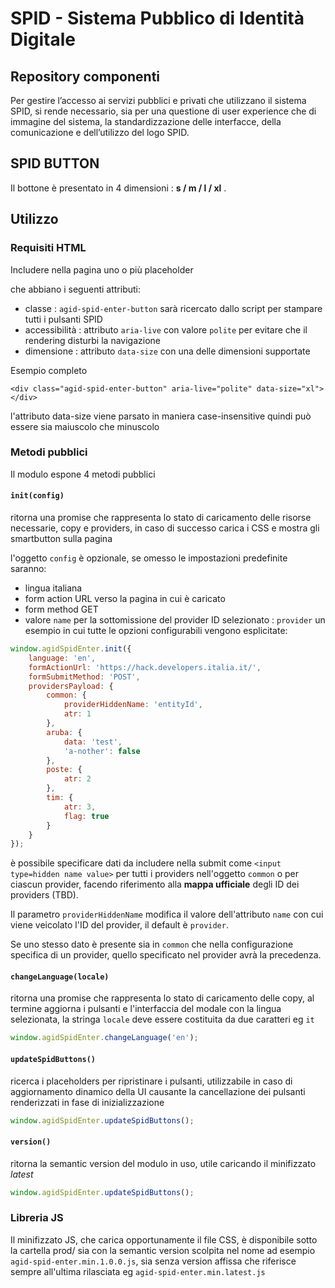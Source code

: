 # SPID - Sistema Pubblico di Identità Digitale

## Repository componenti

Per gestire l’accesso ai servizi pubblici e privati che utilizzano il sistema SPID, si rende necessario, sia per una questione di user experience che di immagine del sistema, la standardizzazione delle interfacce, della comunicazione e dell’utilizzo del logo SPID.

## SPID BUTTON
Il bottone è presentato in 4 dimensioni : **s / m / l / xl** .

## Utilizzo
### Requisiti HTML
Includere nella pagina uno o più placeholder <div> che abbiano i seguenti attributi:

 - classe : `agid-spid-enter-button` sarà ricercato dallo script per stampare tutti i pulsanti SPID
 - accessibilità : attributo `aria-live` con valore `polite` per evitare che il rendering disturbi la navigazione
 - dimensione : attributo `data-size` con una delle dimensioni supportate

Esempio completo

    <div class="agid-spid-enter-button" aria-live="polite" data-size="xl"></div>

l'attributo data-size viene parsato in maniera case-insensitive quindi può essere sia maiuscolo che minuscolo

### Metodi pubblici
Il modulo espone 4 metodi pubblici

#### `init(config)`
ritorna una promise che rappresenta lo stato di caricamento delle risorse necessarie, copy e providers, in caso di successo carica i CSS e mostra gli smartbutton sulla pagina

l'oggetto `config` è opzionale, se omesso le impostazioni predefinite saranno:
 - lingua italiana
 - form action URL verso la pagina in cui è caricato
 - form method GET
 - valore `name` per la sottomissione del provider ID selezionato : `provider`
un esempio in cui tutte le opzioni configurabili vengono esplicitate:

```javascript
window.agidSpidEnter.init({
    language: 'en',
    formActionUrl: 'https://hack.developers.italia.it/',
    formSubmitMethod: 'POST',
    providersPayload: {
        common: {
            providerHiddenName: 'entityId',
            atr: 1
        },
        aruba: {
            data: 'test',
            'a-nother': false
        },
        poste: {
            atr: 2
        },
        tim: {
            atr: 3,
            flag: true
        }
    }
});
```

è possibile specificare dati da includere nella submit come `<input type=hidden name value>` per tutti i providers nell'oggetto `common` o per ciascun provider, facendo riferimento alla **mappa ufficiale** degli ID dei providers (TBD).

Il parametro `providerHiddenName` modifica il valore dell'attributo `name` con cui viene veicolato l'ID del provider, il default è `provider`.

Se uno stesso dato è presente sia in `common` che nella configurazione specifica di un provider, quello specificato nel provider avrà la precedenza.

#### `changeLanguage(locale)`
ritorna una promise che rappresenta lo stato di caricamento delle copy, al termine aggiorna i pulsanti e l'interfaccia del modale con la lingua selezionata, la stringa `locale` deve essere costituita da due caratteri eg `it`
```javascript
window.agidSpidEnter.changeLanguage('en');
```

#### `updateSpidButtons()`
ricerca i placeholders per ripristinare i pulsanti, utilizzabile in caso di aggiornamento dinamico della UI causante la cancellazione dei pulsanti renderizzati in fase di inizializzazione
```javascript
window.agidSpidEnter.updateSpidButtons();
```

#### `version()`
ritorna la semantic version del modulo in uso, utile caricando il minifizzato *latest*
```javascript
window.agidSpidEnter.updateSpidButtons();
```

### Libreria JS
Il minifizzato JS, che carica opportunamente il file CSS, è disponibile sotto la cartella prod/ sia con la semantic version scolpita nel nome ad esempio `agid-spid-enter.min.1.0.0.js`, sia senza version affissa che riferisce sempre all'ultima rilasciata eg `agid-spid-enter.min.latest.js`
